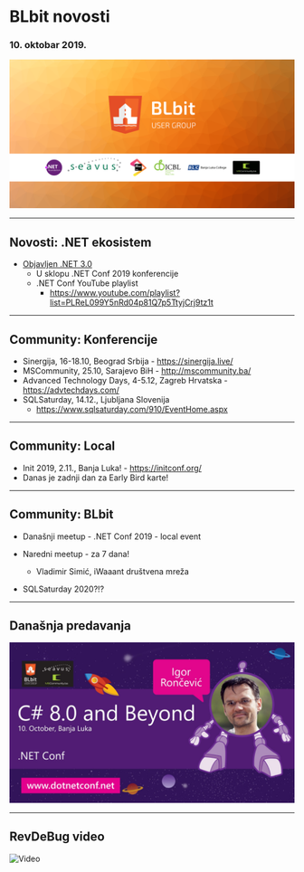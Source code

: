 # BLbit novosti
### 10. oktobar 2019.

![BLbit logo](blbit-group-cover.png)

---

## Novosti: .NET ekosistem

- [Objavljen .NET 3.0](https://devblogs.microsoft.com/dotnet/announcing-net-core-3-0/)
  - U sklopu .NET Conf 2019 konferencije
  - .NET Conf YouTube playlist 
    - https://www.youtube.com/playlist?list=PLReL099Y5nRd04p81Q7p5TtyjCrj9tz1t

---

## Community: Konferencije

- Sinergija, 16-18.10, Beograd Srbija - https://sinergija.live/
- MSCommunity, 25.10, Sarajevo BiH - http://mscommunity.ba/
- Advanced Technology Days, 4-5.12, Zagreb Hrvatska - https://advtechdays.com/
- SQLSaturday, 14.12., Ljubljana Slovenija 
    - https://www.sqlsaturday.com/910/EventHome.aspx

---

## Community: Local

- Init 2019, 2.11., Banja Luka! - https://initconf.org/
- Danas je zadnji dan za Early Bird karte!

---

## Community: BLbit

- Današnji meetup - .NET Conf 2019 - local event

- Naredni meetup - za 7 dana!
    - Vladimir Simić, iWaaant društvena mreža
- SQLSaturday 2020?!?

---

## Današnja predavanja

![Meetup](meetup-2019-10.jpg)

---

## RevDeBug video

![Video](https://www.youtube.com/embed/67ZDTEC9yqM)
